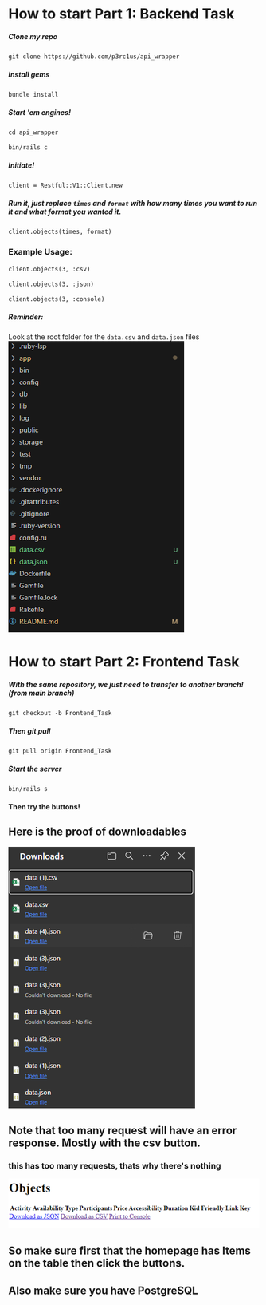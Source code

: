 # How to start Part 1: Backend Task

##### Clone my repo
```
git clone https://github.com/p3rc1us/api_wrapper
```
##### Install gems
```
bundle install
```
##### Start 'em engines!
```
cd api_wrapper
```
```
bin/rails c
```
##### Initiate!
```
client = Restful::V1::Client.new
```
##### Run it, just replace `times` and `format` with how many times you want to run it and what format you wanted it.
```
client.objects(times, format)
```

### Example Usage:
```
client.objects(3, :csv)
```
```
client.objects(3, :json)
```
```
client.objects(3, :console)
```

##### Reminder:
Look at the root folder for the `data.csv` and `data.json` files
![alt text](image.png)

# How to start Part 2: Frontend Task

##### With the same repository, we just need to transfer to another branch!(from main branch)
```
git checkout -b Frontend_Task
```
##### Then git pull
```
git pull origin Frontend_Task
```
##### Start the server
```
bin/rails s
```
#### Then try the buttons!

## Here is the proof of downloadables
![alt text](image-1.png)

## Note that too many request will have an error response. Mostly with the csv button.
### this has too many requests, thats why there's nothing
![alt text](image-2.png)


## So make sure first that the homepage has Items on the table then click the buttons.

## Also make sure you have PostgreSQL
